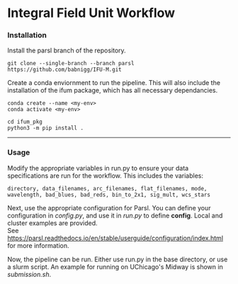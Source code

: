 # Integral Field Unit Workflow


### Installation

Install the parsl branch of the repository.
```
git clone --single-branch --branch parsl https://github.com/babnigg/IFU-M.git
```

Create a conda enviornment to run the pipeline. This will also include the installation of the ifum package, which has all necessary dependancies.
```
conda create --name <my-env>
conda activate <my-env>
```

```
cd ifum_pkg
python3 -m pip install .
```

---

### Usage

Modify the appropriate variables in run.py to ensure your data specifications are run for the workflow. This includes the variables:
```
directory, data_filenames, arc_filenames, flat_filenames, mode, wavelength, bad_blues, bad_reds, bin_to_2x1, sig_mult, wcs_stars
```

Next, use the appropriate configuration for Parsl. You can define your configuration in *config.py*, and use it in *run.py* to define **config**. Local and cluster examples are provided.  
See https://parsl.readthedocs.io/en/stable/userguide/configuration/index.html for more information.

Now, the pipeline can be run. Either use run.py in the base directory, or use a slurm script. An example for running on UChicago's Midway is shown in *submission.sh*.